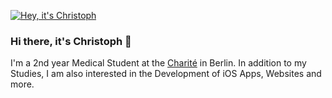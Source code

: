 [![Hey, it's Christoph](https://christophriepe.de/images/other-images/github-banner-rounded.png)](https://www.christophriepe.de)

### Hi there, it's Christoph 👋
I'm a 2nd year Medical Student at the [Charité](https://www.charite.de) in Berlin. In addition to my Studies, I am also interested in the Development of iOS Apps, Websites and more.
